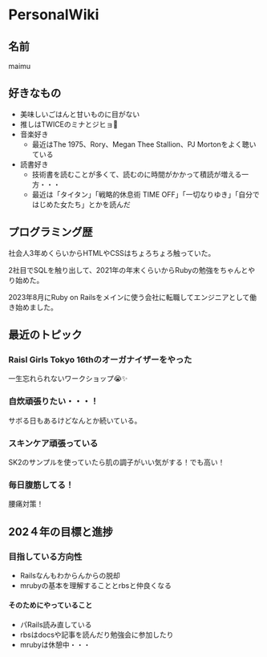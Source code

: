 # PersonalWiki

## 名前

maimu

## 好きなもの

- 美味しいごはんと甘いものに目がない
- 推しはTWICEのミナとジヒョ💖
- 音楽好き
  - 最近はThe 1975、Rory、Megan Thee Stallion、PJ Mortonをよく聴いている
- 読書好き
  - 技術書を読むことが多くて、読むのに時間がかかって積読が増える一方・・・
  - 最近は「タイタン」「戦略的休息術 TIME OFF」「一切なりゆき」「自分ではじめた女たち」とかを読んだ

## プログラミング歴

社会人3年めくらいからHTMLやCSSはちょろちょろ触っていた。

2社目でSQLを触り出して、2021年の年末くらいからRubyの勉強をちゃんとやり始めた。

2023年8月にRuby on Railsをメインに使う会社に転職してエンジニアとして働き始めました。

## 最近のトピック

### Raisl Girls Tokyo 16thのオーガナイザーをやった

一生忘れられないワークショップ😭✨

### 自炊頑張りたい・・・！

サボる日もあるけどなんとか続いている。

### スキンケア頑張っている

SK2のサンプルを使っていたら肌の調子がいい気がする！でも高い！

### 毎日腹筋してる！

腰痛対策！

## 202４年の目標と進捗

### 目指している方向性

- Railsなんもわからんからの脱却
- mrubyの基本を理解することとrbsと仲良くなる

#### そのためにやっていること

- パRails読み直している
- rbsはdocsや記事を読んだり勉強会に参加したり
- mrubyは休憩中・・・
